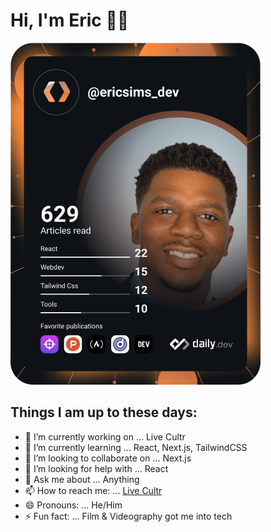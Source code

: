 # Hi, I'm Eric 👋🏾

<a href="https://app.daily.dev/ericSims_dev"><img src="https://github.com/E-sims/E-sims/blob/main/devcard.svg" width="400" alt="Eric Sims's Dev Card"/></a>

## Things I am up to these days:

- 🔭 I’m currently working on ... Live Cultr
- 🌱 I’m currently learning ... React, Next.js, TailwindCSS
- 👯 I’m looking to collaborate on ... Next.js
- 🤔 I’m looking for help with ... React
- 💬 Ask me about ... Anything
- 📫 How to reach me: ... [Live Cultr](https://livecultr.co/contact-us/)
- 😄 Pronouns: ... He/Him
- ⚡ Fun fact: ... Film & Videography got me into tech

